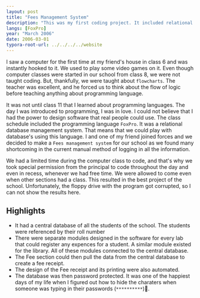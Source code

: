 ```yaml
---
layout: post
title: "Fees Management System"
description: "This was my first coding project. It included relational databases."
langs: [FoxPro]
year: "March 2006"
date: 2006-03-01
typora-root-url: ../../../../website
---
```


I saw a computer for the first time at my friend's house in class 6 and was instantly hooked to it. We used to play some video games on it. Even though computer classes were started in our school from class 8, we were not taught coding. But, thankfully, we were taught about `flowcharts`. The teacher was excellent, and he forced us to think about the flow of logic before teaching anything about programming language.

It was not until class 11 that I learned about programming languages. The day I was introduced to programming, I was in love. I could not believe that I had the power to design software that real people could use. The class schedule included the programming language `FoxPro`. It was a relational database management system. That means that we could play with database's using this language. I and one of my friend joined forces and we decided to make a `Fees management system` for our school as we found many shortcoming in the current manual method of logging in all the information. 

We had a limited time during the computer class to code, and that's why we took special permission from the principal to code throughout the day and even in recess, whenever we had free time. We were allowed to come even when other sections had a class. This resulted in the best project of the school. Unfortunately, the floppy drive with the program got corrupted, so I can not show the results here.

## Highlights

- It had a central database of all the students of the school. The students were referenced by their roll number
- There were separate modules designed in the software for every lab that could register any expences for a student. A similar module existed for the library. All of these modules connected to the central database.
- The Fee section could then pull the data from the central database to create a fee receipt. 
- The design of the Fee receipt and its printing were also automated. 
- The database was then password protected. It was one of the happiest days of my life when I figured out how to hide the charaters when someone was typing in their passwords (`**********`)🥳.